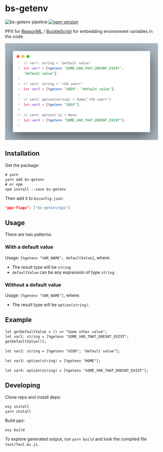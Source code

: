 # bs-getenv

![bs-getenv pipeline](https://github.com/anler/bs-getenv/workflows/bs-getenv%20pipeline/badge.svg) [![npm version](https://img.shields.io/npm/v/bs-getenv.svg)](https://www.npmjs.com/package/bs-getenv)

PPX for [ReasonML](https://reasonml.github.io) / [BuckleScript](https://bucklescript.github.io) for embedding
environment variables in the code.

![bs-getenv](./.assets/example.png)

## Installation
Get the package:

```shell
# yarn
yarn add bs-getenv
# or npm
npm install --save bs-getenv
```

Then add it to `bsconfig.json`:

```json
"ppx-flags": ["bs-getenv/ppx"]
```

## Usage

There are two patterns:

### With a default value

Usage: `[%getenv "VAR_NAME"; defaultValue]`, where:

- The result type will be `string`
- `defaultValue` can be any expression of type `string`

### Without a default value

Usage: `[%getenv "VAR_NAME"]`, where:

- The result type will be `option(string)`.

## Example
```reason
let getDefaultValue = () => "Some other value";
let var1: string = [%getenv "SOME_VAR_THAT_DOESNT_EXIST"; getDefaultValue()];

let var2: string = [%getenv "USER"; "default value"];

let var3: option(string) = [%getenv "HOME"];

let var4: option(string) = [%getenv "SOME_VAR_THAT_DOESNT_EXIST"];
```

## Developing

Clone repo and install deps:

```shell
esy install
yarn install
```

Build ppx:

```shell
esy build
```

To explore generated output, run `yarn build` and look the compiled file `test/Test.bs.js`.
